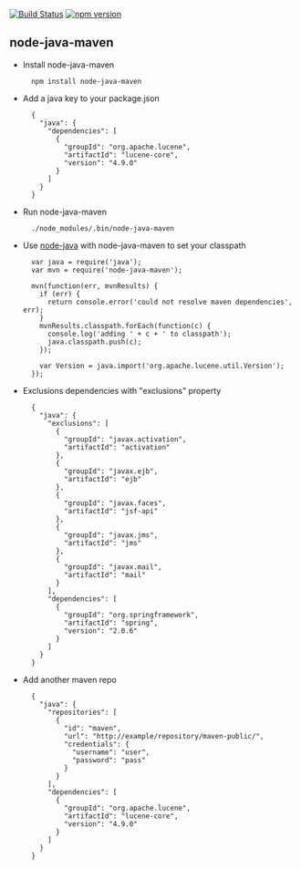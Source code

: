[![Build Status](https://travis-ci.org/joeferner/node-java-maven.svg)](https://travis-ci.org/joeferner/node-java-maven)
[![npm version](https://badge.fury.io/js/node-java-maven.svg)](https://badge.fury.io/js/node-java-maven)

node-java-maven
---------------

* Install node-java-maven

        npm install node-java-maven
        
* Add a java key to your package.json

        {
          "java": {
            "dependencies": [
              {
                "groupId": "org.apache.lucene",
                "artifactId": "lucene-core",
                "version": "4.9.0"
              }
            ]
          }
        }
        
* Run node-java-maven

        ./node_modules/.bin/node-java-maven
        
* Use [node-java](https://github.com/joeferner/node-java) with node-java-maven to set your classpath

        var java = require('java');
        var mvn = require('node-java-maven');

        mvn(function(err, mvnResults) {
          if (err) {
            return console.error('could not resolve maven dependencies', err);
          }
          mvnResults.classpath.forEach(function(c) {
            console.log('adding ' + c + ' to classpath');
            java.classpath.push(c);
          });
          
          var Version = java.import('org.apache.lucene.util.Version');
        });

* Exclusions dependencies with "exclusions" property

        {
          "java": {
            "exclusions": [
              {
                "groupId": "javax.activation",
                "artifactId": "activation"
              },
              {
                "groupId": "javax.ejb",
                "artifactId": "ejb"
              },
              {
                "groupId": "javax.faces",
                "artifactId": "jsf-api"
              },
              {
                "groupId": "javax.jms",
                "artifactId": "jms"
              },
              {
                "groupId": "javax.mail",
                "artifactId": "mail"
              }
            ],
            "dependencies": [
              {
                "groupId": "org.springframework",
                "artifactId": "spring",
                "version": "2.0.6"
              }
            ]
          }
        }

* Add another maven repo

        {
          "java": {
            "repositories": [
              {
                "id": "maven",
                "url": "http://example/repository/maven-public/",
                "credentials": {
                  "username": "user",
                  "password": "pass"
                }
              }
            ],
            "dependencies": [
              {
                "groupId": "org.apache.lucene",
                "artifactId": "lucene-core",
                "version": "4.9.0"
              }
            ]
          }
        }

